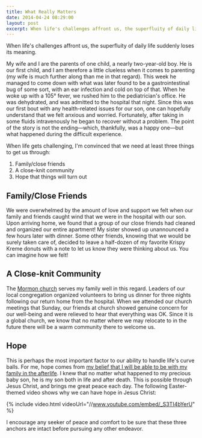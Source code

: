 ```yaml
---
title: What Really Matters
date: 2014-04-24 08:29:00
layout: post
excerpt: When life's challenges affront us, the superfluity of daily life suddenly loses its meaning.
---
```


When life's challenges affront us, the superfluity of daily life suddenly loses its meaning.

My wife and I are the parents of one child, a nearly two-year-old boy. He is our first child, and I am therefore a little clueless when it comes to parenting (my wife is much further along than me in that regard). This week he managed to come down with what was later found to be a gastrointestinal bug of some sort, with an ear infection and cold on top of that. When he woke up with a 105&deg; fever, we rushed him to the pediatrician's office. He was dehydrated, and was admitted to the hospital that night. Since this was our first bout with any health-related issues for our son, one can hopefully understand that we felt anxious and worried. Fortunately, after taking in some fluids intravenously he began to recover without a problem. The point of the story is not the ending&mdash;which, thankfully, was a happy one&mdash;but what happened during the difficult experience.

When life gets challenging, I'm convinced that we need at least three things to get us through:

1. Family/close friends
2. A close-knit community
3. Hope that things will turn out

## Family/Close Friends

We were overwhelmed by the amount of love and support we felt when our family and friends caught wind that we were in the hospital with our son. Upon arriving home, we found that a group of our close friends had cleaned and organized our entire apartment! My sister showed up unannounced a few hours later with dinner. Some other friends, knowing that we would be surely taken care of, decided to leave a half-dozen of my favorite Krispy Kreme donuts with a note to let us know they were thinking about us. You can imagine how we felt!

## A Close-knit Community

The [Mormon church](https://lds.org) serves my family well in this regard. Leaders of our local congregation organized volunteers to bring us dinner for three nights following our return home from the hospital. When we attended our church meetings that Sunday, our friends at church showed genuine concern for our well-being and were relieved to hear that everything was OK. Since it is a global church, we know that no matter where we may relocate to in the future there will be a warm community there to welcome us.

## Hope

This is perhaps the most important factor to our ability to handle life's curve balls. For me, hope comes from [my belief that I will be able to be with my family in the afterlife](https://www.mormon.org/faq/topic/family/question/mormon-families). I knew that no matter what happened to my precious baby son, he is my son both in life and after death. This is possible through Jesus Christ, and brings me great peace each day. The following Easter-themed video shows why we can have hope in Jesus Christ:

{% include video.html videoUrl="//www.youtube.com/embed/_S3TI4bYerU" %}

I encourage any seeker of peace and comfort to be sure that these three anchors are intact before pursuing any other endeavor.
